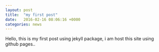 ```yaml
---
layout: post
title:  "my first post"
date:   2016-02-16 08:06:16 +0000
categories: news
---
```

Hello, this is my first post using jekyll package, i am host this site using github pages..
